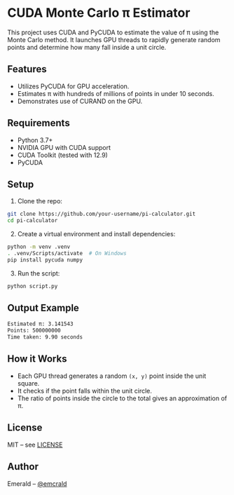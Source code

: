 # CUDA Monte Carlo π Estimator

This project uses CUDA and PyCUDA to estimate the value of π using the Monte Carlo method. It launches GPU threads to rapidly generate random points and determine how many fall inside a unit circle.

## Features

- Utilizes PyCUDA for GPU acceleration.
- Estimates π with hundreds of millions of points in under 10 seconds.
- Demonstrates use of CURAND on the GPU.

## Requirements

- Python 3.7+
- NVIDIA GPU with CUDA support
- CUDA Toolkit (tested with 12.9)
- PyCUDA

## Setup

1. Clone the repo:

```bash
git clone https://github.com/your-username/pi-calculator.git
cd pi-calculator
````

2. Create a virtual environment and install dependencies:

```bash
python -m venv .venv
. .venv/Scripts/activate  # On Windows
pip install pycuda numpy
```

3. Run the script:

```bash
python script.py
```

## Output Example

```bash
Estimated π: 3.141543
Points: 500000000
Time taken: 9.90 seconds
```

## How it Works

* Each GPU thread generates a random `(x, y)` point inside the unit square.
* It checks if the point falls within the unit circle.
* The ratio of points inside the circle to the total gives an approximation of π.

## License

MIT – see [LICENSE](./LICENSE)

## Author

Emerald – [@emcrald](https://github.com/emcrald)